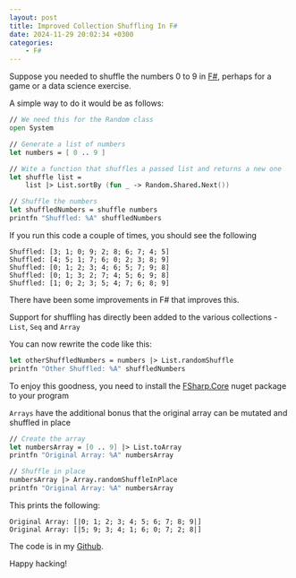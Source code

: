 ```yaml
---
layout: post
title: Improved Collection Shuffling In F#
date: 2024-11-29 20:02:34 +0300
categories:
    - F#
---
```


Suppose you needed to shuffle the numbers 0 to 9 in [F#](https://fsharp.org), perhaps for a game or a data science exercise.

A simple way to do it would be as follows:

```fsharp
// We need this for the Random class
open System

// Generate a list of numbers
let numbers = [ 0 .. 9 ]

// Wite a function that shuffles a passed list and returns a new one
let shuffle list =
    list |> List.sortBy (fun _ -> Random.Shared.Next())

// Shuffle the numbers
let shuffledNumbers = shuffle numbers
printfn "Shuffled: %A" shuffledNumbers
```

If you run this code a couple of times, you should see the following

```plaintext
Shuffled: [3; 1; 0; 9; 2; 8; 6; 7; 4; 5]
Shuffled: [4; 5; 1; 7; 6; 0; 2; 3; 8; 9]
Shuffled: [0; 1; 2; 3; 4; 6; 5; 7; 9; 8]
Shuffled: [0; 1; 3; 2; 7; 4; 5; 6; 9; 8]
Shuffled: [1; 0; 2; 3; 5; 4; 7; 6; 8; 9]
```

There have been some improvements in F# that improves this.

Support for shuffling has directly been added to the various collections - `List`, `Seq` and `Array`

You can now rewrite the code like this:

```fsharp
let otherShuffledNumbers = numbers |> List.randomShuffle
printfn "Other Shuffled: %A" shuffledNumbers
```

To enjoy this goodness, you need to install the [FSharp.Core](https://www.nuget.org/packages/fsharp.core/) nuget package to your program

`Arrays` have the additional bonus that the original array can be mutated and shuffled in place

```fsharp
// Create the array
let numbersArray = [0 .. 9] |> List.toArray
printfn "Original Array: %A" numbersArray

// Shuffle in place
numbersArray |> Array.randomShuffleInPlace
printfn "Original Array: %A" numbersArray
```

This prints the following:

```plaintext
Original Array: [|0; 1; 2; 3; 4; 5; 6; 7; 8; 9|]
Original Array: [|5; 9; 3; 4; 1; 6; 0; 7; 2; 8|]
```

The code is in my [Github](https://github.com/conradakunga/BlogCode/blob/master/FSharpShuffling.fsx).

Happy hacking!
